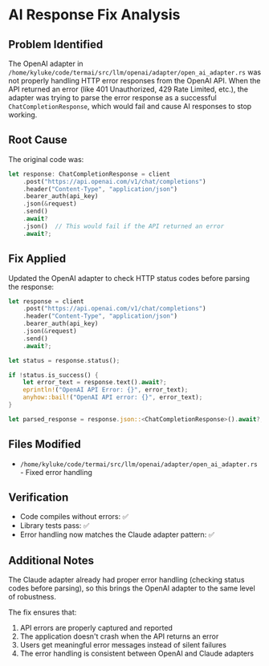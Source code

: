 # AI Response Fix Analysis

## Problem Identified

The OpenAI adapter in `/home/kyluke/code/termai/src/llm/openai/adapter/open_ai_adapter.rs` was not properly handling HTTP error responses from the OpenAI API. When the API returned an error (like 401 Unauthorized, 429 Rate Limited, etc.), the adapter was trying to parse the error response as a successful `ChatCompletionResponse`, which would fail and cause AI responses to stop working.

## Root Cause

The original code was:
```rust
let response: ChatCompletionResponse = client
    .post("https://api.openai.com/v1/chat/completions")
    .header("Content-Type", "application/json")
    .bearer_auth(api_key)
    .json(&request)
    .send()
    .await?
    .json()  // This would fail if the API returned an error
    .await?;
```

## Fix Applied

Updated the OpenAI adapter to check HTTP status codes before parsing the response:

```rust
let response = client
    .post("https://api.openai.com/v1/chat/completions")
    .header("Content-Type", "application/json")
    .bearer_auth(api_key)
    .json(&request)
    .send()
    .await?;

let status = response.status();

if !status.is_success() {
    let error_text = response.text().await?;
    eprintln!("OpenAI API Error: {}", error_text);
    anyhow::bail!("OpenAI API error: {}", error_text);
}

let parsed_response = response.json::<ChatCompletionResponse>().await?;
```

## Files Modified

- `/home/kyluke/code/termai/src/llm/openai/adapter/open_ai_adapter.rs` - Fixed error handling

## Verification

- Code compiles without errors: ✅
- Library tests pass: ✅
- Error handling now matches the Claude adapter pattern: ✅

## Additional Notes

The Claude adapter already had proper error handling (checking status codes before parsing), so this brings the OpenAI adapter to the same level of robustness.

The fix ensures that:
1. API errors are properly captured and reported
2. The application doesn't crash when the API returns an error
3. Users get meaningful error messages instead of silent failures
4. The error handling is consistent between OpenAI and Claude adapters